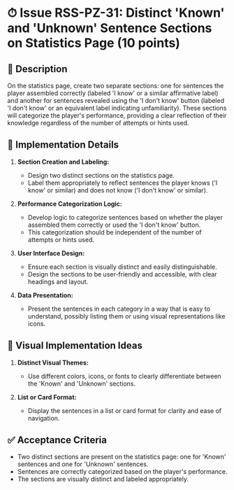# ⏱ Issue RSS-PZ-31: Distinct 'Known' and 'Unknown' Sentence Sections on Statistics Page (10 points)

## 📝 Description

On the statistics page, create two separate sections: one for sentences the player assembled correctly (labeled 'I know' or a similar affirmative label) and another for sentences revealed using the 'I don't know' button (labeled 'I don't know' or an equivalent label indicating unfamiliarity). These sections will categorize the player's performance, providing a clear reflection of their knowledge regardless of the number of attempts or hints used.

## 🔨 Implementation Details

1. **Section Creation and Labeling:**

   - Design two distinct sections on the statistics page.
   - Label them appropriately to reflect sentences the player knows ('I know' or similar) and does not know ('I don't know' or similar).

2. **Performance Categorization Logic:**

   - Develop logic to categorize sentences based on whether the player assembled them correctly or used the 'I don't know' button.
   - This categorization should be independent of the number of attempts or hints used.

3. **User Interface Design:**

   - Ensure each section is visually distinct and easily distinguishable.
   - Design the sections to be user-friendly and accessible, with clear headings and layout.

4. **Data Presentation:**

   - Present the sentences in each category in a way that is easy to understand, possibly listing them or using visual representations like icons.

## 🎨 Visual Implementation Ideas

1. **Distinct Visual Themes:**

   - Use different colors, icons, or fonts to clearly differentiate between the 'Known' and 'Unknown' sections.

2. **List or Card Format:**

   - Display the sentences in a list or card format for clarity and ease of navigation.

## ✅ Acceptance Criteria

- Two distinct sections are present on the statistics page: one for 'Known' sentences and one for 'Unknown' sentences.
- Sentences are correctly categorized based on the player's performance.
- The sections are visually distinct and labeled appropriately.
